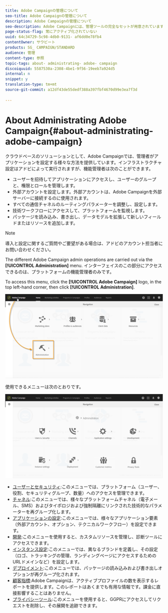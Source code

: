 ```yaml
---
title: Adobe Campaignの管理について
seo-title: Adobe Campaignの管理について
description: Adobe Campaignの管理について
seo-description: Adobe Campaignには、管理ツールの完全なセットが用意されています。ユーザーを管理し、チャネルを設定する方法について説明します。
page-status-flag: 常にアクティブ化されていない
uuid: 64c34729-5c98-4db0-9131- af6dd0e78fb4
contentOwner: サウビート
products: SG_ CAMPAIGN/STANDARD
audience: 管理
content-type: 参照
topic-tags: about- administrating- adobe- campaign
discoiquuid: 5587530a-2308-4be1-9f56-19eeb7a924d5
internal: n
snippet: y
translation-type: tm+mt
source-git-commit: a12df43de55dedf388a397fbf4670d99e3ea7f3d

---
```



# About Administrating Adobe Campaign{#about-administrating-adobe-campaign}

クラウドベースのソリューションとして、Adobe Campaignでは、管理者がアプリケーションを設定する様々な方法を提供しています。インフラストラクチャ設定はアドビによって実行されますが、機能管理者は次のことができます。

* ユーザーを招待してアプリケーションにアクセスし、ユーザーのグループと、権限とロールを管理します。
* 外部アカウントを設定します。外部アカウントは、Adobe Campaignを外部サーバーに接続するのに使用されます。
* すべての通信チャネルのルーティングパラメーターを調整し、設定します。
* 技術ワークフローにアクセスして、プラットフォームを監視します。
* パッケージを読み込み、書き出し、データモデルを拡張して新しいフィールドまたはリソースを追加します。

>[!NOTE]
>
>導入と設定に関するご質問やご要望がある場合は、アドビのアカウント担当者にお問い合わせください。

The different Adobe Campaign admin operations are carried out via the **[!UICONTROL Administration]** menu. インターフェイスのこの部分にアクセスできるのは、プラットフォームの機能管理者のみです。

To access this menu, click the **[!UICONTROL Adobe Campaign]** logo, in the top left-hand corner, then click **[!UICONTROL Administration]**.

![](assets/admin_overview.png)

使用できるメニューは次のとおりです。

![](assets/admin_overview2.png)

* [ユーザーとセキュリティ](../../administration/using/about-access-management.md):このメニューでは、プラットフォーム（ユーザー、役割、セキュリティグループ、数量）へのアクセスを管理できます。
* [チャネル](../../administration/using/about-channel-configuration.md):このメニューでは、様々なプラットフォームチャネル（電子メール、SMS）およびタイポロジおよび強制隔離にリンクされた技術的なパラメーターを再グループ化します。
* [アプリケーションの設定](../../administration/using/external-accounts.md):このメニューでは、様々なアプリケーション要素（外部アカウント、オプション、テクニカルワークフロー）を設定できます。
* [開発](../../developing/using/data-model-concepts.md):このメニューを使用すると、カスタムリソースを管理し、診断ツールにアクセスできます。
* [インスタンス設定](../../administration/using/branding.md):このメニューでは、異なるブランドを定義し、その設定（ロゴ、トラッキングの管理、ランディングページにアクセスするためのURLドメインなど）を設定します。
* [デプロイメント](../../automating/using/managing-packages.md):このメニューでは、パッケージの読み込みおよび書き出しオプションが再グループ化されます。
* [顧客指標](../../audiences/using/active-profiles.md):Adobe Campaignは、アクティブプロファイルの数を表示するレポートを提供します。このレポートはあくまでも有用な情報です。課金に直接影響することはありません。
* [プライバシーツール](https://docs.campaign.adobe.com/doc/standard/getting_started/en/ACS_GDPR.html):このメニューを使用すると、GGPRにアクセスしてリクエストを削除し、その展開を追跡できます。

